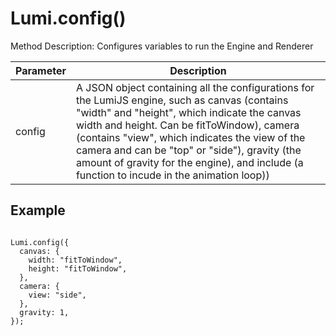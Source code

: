 <h1>Lumi.config()</h1>
<p>Method Description: Configures variables to run the Engine and Renderer</p>
<table>
  <thead>
    <tr>
      <th>Parameter</th>
      <th>Description</th>
    </tr>
  </thead>
  <tbody>
    <tr>
      <td>config</td>
      <td>A JSON object containing all the configurations for the LumiJS engine, such as canvas (contains &quot;width&quot; and &quot;height&quot;, which indicate the canvas width and height. Can be fitToWindow), camera (contains &quot;view&quot;, which indicates the view of the camera and can be &quot;top&quot; or &quot;side&quot;), gravity (the amount of gravity for the engine), and include (a function to incude in the animation loop))</td>
    </tr>
  </tbody>
</table>
<h2>Example</h2>
<pre><code class="language-JavaScript">
Lumi.config({
  canvas: {
    width: &quot;fitToWindow&quot;,
    height: &quot;fitToWindow&quot;,
  },
  camera: {
    view: &quot;side&quot;,
  },
  gravity: 1,
});
</code></pre>